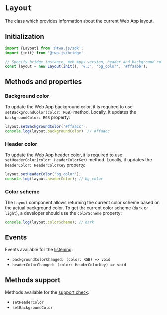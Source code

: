 # `Layout`

The class which provides information about the current Web App layout.

## Initialization

```typescript  
import {Layout} from '@twa.js/sdk';  
import {init} from '@twa.js/bridge';  

// Specify bridge instance, Web Apps version, header and background colors.
const layout = new Layout(init(), '6.3', 'bg_color', '#ffaabb');  
```  

## Methods and properties

### Background color

To update the Web App background color, it is required to use
`setBackgroundColor(color: RGB)` method. Locally, it updates the
`backgroundColor: RGB` property:

```typescript
layout.setBackgroundColor('#ffaacc');
console.log(layout.backgroundColor); // #ffaacc
```

### Header color

To update the Web App header color, it is required to use
`setHeaderColor(color: HeaderColorKey)` method. Locally, it updates the
`headerColor: HeaderColorKey` property:

```typescript
layout.setHeaderColor('bg_color');
console.log(layout.headerColor); // bg_color
```

### Color scheme

The `Layout` component allows returning the current color scheme based on the 
actual background color. To get the current color scheme (`dark` or `light`), 
a developer should use the `colorScheme` property:

```typescript
console.log(layout.colorScheme); // dark
```

## Events

Events available for the [listening](../about#events):

- `backgroundColorChanged: (color: RGB) => void`
- `headerColorChanged: (color: HeaderColorKey) => void`

## Methods support

Methods available for the [support check](../about#methods-support):

- `setHeaderColor`
- `setBackgroundColor`  